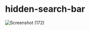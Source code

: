 # hidden-search-bar
![Screenshot (172)](https://user-images.githubusercontent.com/55451653/124161379-f7bc0a00-daba-11eb-8fa3-091a93d94719.png)
